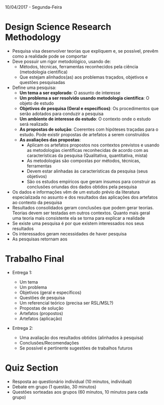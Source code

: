 10/04/2017 - Segunda-Feira

# Design Science Research Methodology

* Pesquisa visa desenvolver teorias que expliquem e, se possível, prevêm como a realidade pode se comportar
* Deve possuir um rigor metodológico, usando de:
	* Métodos, técnicas, ferramentas reconhecidos pela ciência (metodologia científica)
	* Que estejam alinhados(as) aos problemas traçados, objetivos e questões pesquisadas
* Define uma pesquisa:
	* **Um tema a ser explorado**: O assunto de interesse
	* **Um problema a ser resolvido usando metodologia científica**: O objeto de estudo
	* **Objetivos de pesquisa (Geral e específicos)**: Os procedimentos que serão adotados para conduzir a pesquisa
	* **Um ambiente de interesse do estudo**: O contexto onde o estudo será realizado
	* **As propostas de solução**: Coerentes com hipóteses traçadas para o estudo. Pode existir propostas de artefatos a serem construídos
	* **As avaliações das propostas**:
		* Aplicam os artefatos propostos nos contextos previstos e usando as metodologias científicas reconhecidas de acordo com as características da pesquisa (Qualitativa, quantitativa, mista)
		* As metodologias são compostas por métodos, técnicas, ferramentas
		* Devem estar alinhadas às características da pesquisa (seus objetivos)
		* São os estudos empíricos que geram insumos para construir as conclusões oriundas dos dados obtidos pela pesquisa
* Os dados e informações vêm de um estudo prévio da literatura especializada no assunto e dos resultados das aplicações dos artefatos ao contexto da pesquisa
* Resultados consolidados geram conclusões que podem gerar teorias. Teorias devem ser testadas em outros contextos. Quanto mais geral uma teoria mais consistente ela se torna para explicar a realidade
* Se existe uma pesquisa é por que existem interessados nos seus resultados
* Os interessados geram necessidades de haver pesquisa
* As pesquisas retornam aos

# Trabalho Final

* Entrega 1:
	* Um tema
	* Um problema
	* Objetivos (geral e específicos)
	* Questões de pesquisa
	* Um referencial teórico (precisa ser RSL/MSL?)
	* Propostas de solução
	* Artefatos (propostos)
	* Artefatos (aplicação)

* Entrega 2:
	* Uma avaliação dos resultados obtidos (alinhados à pesquisa)
	* Conclusões/Recomendações
	* Se possível e pertinente sugestões de trabalhos futuros

# Quiz Section

* Resposta ao questionário individual (10 minutos, individual)
* Debate em grupo (1 questão, 30 minutos)
* Questões sorteadas aos grupos (60 minutos, 10 minutos para cada grupo)
